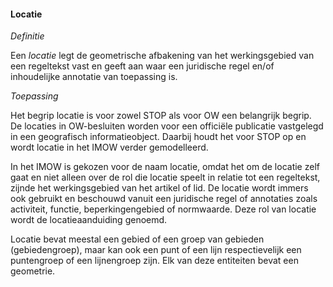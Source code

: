 ﻿#### Locatie

*Definitie*

Een *locatie* legt de geometrische afbakening van het werkingsgebied van een
regeltekst vast en geeft aan waar een juridische regel en/of inhoudelijke
annotatie van toepassing is.

*Toepassing*

Het begrip locatie is voor zowel STOP als voor OW een belangrijk begrip. De
locaties in OW-besluiten worden voor een officiële publicatie vastgelegd in een
geografisch informatieobject. Daarbij houdt het voor STOP op en wordt locatie in
het IMOW verder gemodelleerd.

In het IMOW is gekozen voor de naam locatie, omdat het om de locatie zelf gaat
en niet alleen over de rol die locatie speelt in relatie tot een regeltekst,
zijnde het werkingsgebied van het artikel of lid. De locatie wordt immers ook
gebruikt en beschouwd vanuit een juridische regel of annotaties zoals
activiteit, functie, beperkingengebied of normwaarde. Deze rol van locatie wordt
de locatieaanduiding genoemd.

Locatie bevat meestal een gebied of een groep van gebieden (gebiedengroep), maar
kan ook een punt of een lijn respectievelijk een puntengroep of een lijnengroep
zijn. Elk van deze entiteiten bevat een geometrie.

